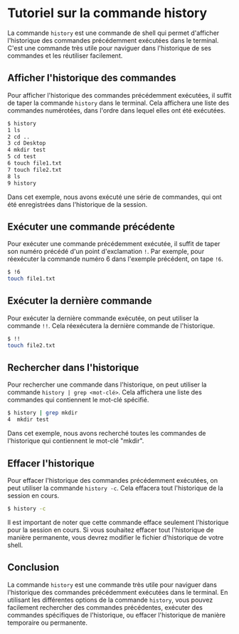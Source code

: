 
# Tutoriel sur la commande history

La commande `history` est une commande de shell qui permet d'afficher l'historique des commandes précédemment exécutées dans le terminal. C'est une commande très utile pour naviguer dans l'historique de ses commandes et les réutiliser facilement.

## Afficher l'historique des commandes

Pour afficher l'historique des commandes précédemment exécutées, il suffit de taper la commande `history` dans le terminal. Cela affichera une liste des commandes numérotées, dans l'ordre dans lequel elles ont été exécutées.

``` bash
$ history
1 ls
2 cd .. 
3 cd Desktop 
4 mkdir test 
5 cd test 
6 touch file1.txt 
7 touch file2.txt 
8 ls 
9 history
```

Dans cet exemple, nous avons exécuté une série de commandes, qui ont été enregistrées dans l'historique de la session.

## Exécuter une commande précédente

Pour exécuter une commande précédemment exécutée, il suffit de taper son numéro précédé d'un point d'exclamation `!`. Par exemple, pour réexécuter la commande numéro 6 dans l'exemple précédent, on tape `!6`.

``` bash
$ !6 
touch file1.txt
```

## Exécuter la dernière commande

Pour exécuter la dernière commande exécutée, on peut utiliser la commande `!!`. Cela réexécutera la dernière commande de l'historique.

``` bash
$ !! 
touch file2.txt
```

## Rechercher dans l'historique

Pour rechercher une commande dans l'historique, on peut utiliser la commande `history | grep <mot-clé>`. Cela affichera une liste des commandes qui contiennent le mot-clé spécifié.

``` bash
$ history | grep mkdir 
4  mkdir test
```

Dans cet exemple, nous avons recherché toutes les commandes de l'historique qui contiennent le mot-clé "mkdir".

## Effacer l'historique

Pour effacer l'historique des commandes précédemment exécutées, on peut utiliser la commande `history -c`. Cela effacera tout l'historique de la session en cours.

``` bash
$ history -c
```

Il est important de noter que cette commande efface seulement l'historique pour la session en cours. Si vous souhaitez effacer tout l'historique de manière permanente, vous devrez modifier le fichier d'historique de votre shell.

## Conclusion

La commande `history` est une commande très utile pour naviguer dans l'historique des commandes précédemment exécutées dans le terminal. En utilisant les différentes options de la commande `history`, vous pouvez facilement rechercher des commandes précédentes, exécuter des commandes spécifiques de l'historique, ou effacer l'historique de manière temporaire ou permanente.